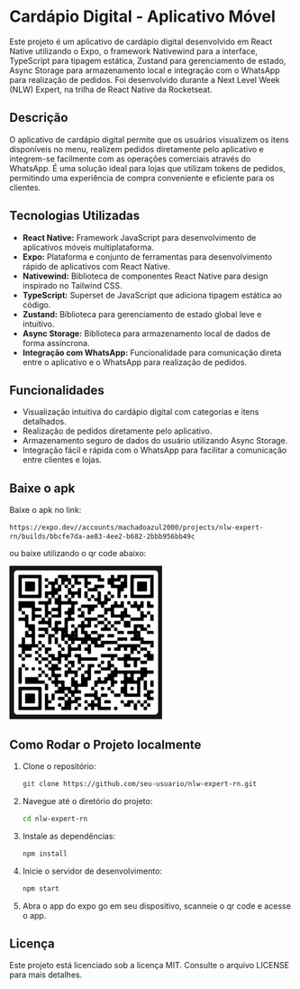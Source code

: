 # Cardápio Digital - Aplicativo Móvel

Este projeto é um aplicativo de cardápio digital desenvolvido em React Native utilizando o Expo, o framework Nativewind para a interface, TypeScript para tipagem estática, Zustand para gerenciamento de estado, Async Storage para armazenamento local e integração com o WhatsApp para realização de pedidos. Foi desenvolvido durante a Next Level Week (NLW) Expert, na trilha de React Native da Rocketseat.

## Descrição

O aplicativo de cardápio digital permite que os usuários visualizem os itens disponíveis no menu, realizem pedidos diretamente pelo aplicativo e integrem-se facilmente com as operações comerciais através do WhatsApp. É uma solução ideal para lojas que utilizam tokens de pedidos, permitindo uma experiência de compra conveniente e eficiente para os clientes.

## Tecnologias Utilizadas

- **React Native:** Framework JavaScript para desenvolvimento de aplicativos móveis multiplataforma.
- **Expo:** Plataforma e conjunto de ferramentas para desenvolvimento rápido de aplicativos com React Native.
- **Nativewind:** Biblioteca de componentes React Native para design inspirado no Tailwind CSS.
- **TypeScript:** Superset de JavaScript que adiciona tipagem estática ao código.
- **Zustand:** Biblioteca para gerenciamento de estado global leve e intuitivo.
- **Async Storage:** Biblioteca para armazenamento local de dados de forma assíncrona.
- **Integração com WhatsApp:** Funcionalidade para comunicação direta entre o aplicativo e o WhatsApp para realização de pedidos.

## Funcionalidades

- Visualização intuitiva do cardápio digital com categorias e itens detalhados.
- Realização de pedidos diretamente pelo aplicativo.
- Armazenamento seguro de dados do usuário utilizando Async Storage.
- Integração fácil e rápida com o WhatsApp para facilitar a comunicação entre clientes e lojas.

## Baixe o apk

Baixe o apk no link:
```
https://expo.dev//accounts/machadoazul2000/projects/nlw-expert-rn/builds/bbcfe7da-ae83-4ee2-b682-2bbb956bb49c
```
 ou baixe utilizando o qr code abaixo:

<img src="./assets/qr_code.png" alt="qr code para baixar o apk do app" />


## Como Rodar o Projeto localmente

1. Clone o repositório:
   ```bash
   git clone https://github.com/seu-usuario/nlw-expert-rn.git
   ```
   
2. Navegue até o diretório do projeto:
   ```bash
   cd nlw-expert-rn
   ```
   
3. Instale as dependências:
   ```bash
   npm install
   ```
   
4. Inicie o servidor de desenvolvimento:
   ```bash
   npm start
   ```
   
5. Abra o app do expo go em seu dispositivo, scanneie o qr code e acesse o app.


## Licença

Este projeto está licenciado sob a licença MIT. Consulte o arquivo LICENSE para mais detalhes.
